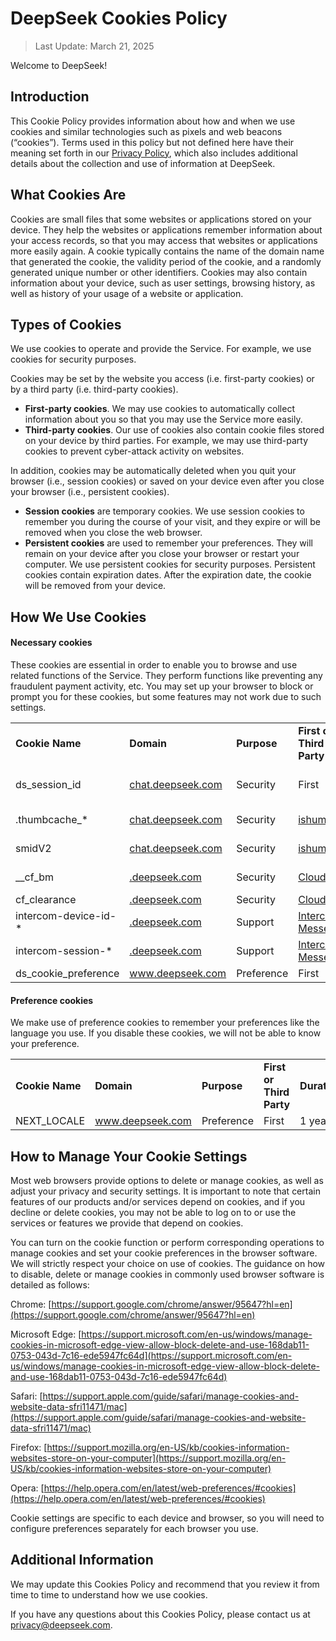 DeepSeek Cookies Policy
=======================

> Last Update: March 21, 2025

Welcome to DeepSeek!

Introduction
------------

This Cookie Policy provides information about how and when we use cookies and similar technologies such as pixels and web beacons (“cookies”). Terms used in this policy but not defined here have their meaning set forth in our [Privacy Policy](https://cdn.deepseek.com/policies/en-US/deepseek-privacy-policy.html), which also includes additional details about the collection and use of information at DeepSeek.

What Cookies Are
----------------

Cookies are small files that some websites or applications stored on your device. They help the websites or applications remember information about your access records, so that you may access that websites or applications more easily again. A cookie typically contains the name of the domain name that generated the cookie, the validity period of the cookie, and a randomly generated unique number or other identifiers. Cookies may also contain information about your device, such as user settings, browsing history, as well as history of your usage of a website or application.

Types of Cookies
----------------

We use cookies to operate and provide the Service. For example, we use cookies for security purposes.

Cookies may be set by the website you access (i.e. first-party cookies) or by a third party (i.e. third-party cookies).

* **First-party cookies**. We may use cookies to automatically collect information about you so that you may use the Service more easily.
* **Third-party cookies**. Our use of cookies also contain cookie files stored on your device by third parties. For example, we may use third-party cookies to prevent cyber-attack activity on websites.

In addition, cookies may be automatically deleted when you quit your browser (i.e., session cookies) or saved on your device even after you close your browser (i.e., persistent cookies).

* **Session cookies** are temporary cookies. We use session cookies to remember you during the course of your visit, and they expire or will be removed when you close the web browser.
* **Persistent cookies** are used to remember your preferences. They will remain on your device after you close your browser or restart your computer. We use persistent cookies for security purposes. Persistent cookies contain expiration dates. After the expiration date, the cookie will be removed from your device.

How We Use Cookies
------------------

#### Necessary cookies

These cookies are essential in order to enable you to browse and use related functions of the Service. They perform functions like preventing any fraudulent payment activity, etc. You may set up your browser to block or prompt you for these cookies, but some features may not work due to such settings.

|     |     |     |     |     |
| --- | --- | --- | --- | --- |
| **Cookie Name** | **Domain** | **Purpose** | **First or Third Party** | **Duration** |
| ds\_session\_id | [chat.deepseek.com](htts://chat.deepseek.com) | Security | First | end of browsing session |
| .thumbcache\_\* | [chat.deepseek.com](https://chat.deepseek.com/) | Security | [ishumei](https://www.ishumei.com/legal/cn/privacy.html) | 400 days |
| smidV2 | [chat.deepseek.com](https://chat.deepseek.com/) | Security | [ishumei](https://www.ishumei.com/legal/cn/privacy.html) | 400 days |
| \_\_cf\_bm | [.deepseek.com](https://deepseek.com/) | Security | [Cloudflare](https://www.cloudflare.com/zh-cn/privacypolicy/) | 30 minutes |
| cf\_clearance | [.deepseek.com](https://deepseek.com/) | Security | [Cloudflare](https://www.cloudflare.com/zh-cn/privacypolicy/) | 1 year |
| intercom-device-id-\* | [.deepseek.com](https://deepseek.com/) | Support | [Intercom Messenger](https://www.intercom.com/legal/privacy) | 9 months |
| intercom-session-\* | [.deepseek.com](https://deepseek.com/) | Support | [Intercom Messenger](https://www.intercom.com/legal/privacy) | 1 week |
| ds\_cookie\_preference | www.deepseek.com | Preference | First | 1 year |

#### Preference cookies

We make use of preference cookies to remember your preferences like the language you use. If you disable these cookies, we will not be able to know your preference.

|     |     |     |     |     |
| --- | --- | --- | --- | --- |
| **Cookie Name** | **Domain** | **Purpose** | **First or Third Party** | **Duration** |
| NEXT\_LOCALE | www.deepseek.com | Preference | First | 1 year |

How to Manage Your Cookie Settings
----------------------------------

Most web browsers provide options to delete or manage cookies, as well as adjust your privacy and security settings. It is important to note that certain features of our products and/or services depend on cookies, and if you decline or delete cookies, you may not be able to log on to or use the services or features we provide that depend on cookies.

You can turn on the cookie function or perform corresponding operations to manage cookies and set your cookie preferences in the browser software. We will strictly respect your choice on use of cookies. The guidance on how to disable, delete or manage cookies in commonly used browser software is detailed as follows:

Chrome: [https://support.google.com/chrome/answer/95647?hl=en](https://support.google.com/chrome/answer/95647?hl=en)

Microsoft Edge: [https://support.microsoft.com/en-us/windows/manage-cookies-in-microsoft-edge-view-allow-block-delete-and-use-168dab11-0753-043d-7c16-ede5947fc64d](https://support.microsoft.com/en-us/windows/manage-cookies-in-microsoft-edge-view-allow-block-delete-and-use-168dab11-0753-043d-7c16-ede5947fc64d)⁠

Safari: [https://support.apple.com/guide/safari/manage-cookies-and-website-data-sfri11471/mac](https://support.apple.com/guide/safari/manage-cookies-and-website-data-sfri11471/mac)

Firefox: [https://support.mozilla.org/en-US/kb/cookies-information-websites-store-on-your-computer](https://support.mozilla.org/en-US/kb/cookies-information-websites-store-on-your-computer)

Opera: [https://help.opera.com/en/latest/web-preferences/#cookies](https://help.opera.com/en/latest/web-preferences/#cookies)

Cookie settings are specific to each device and browser, so you will need to configure preferences separately for each browser you use.

Additional Information
----------------------

We may update this Cookies Policy and recommend that you review it from time to time to understand how we use cookies.

If you have any questions about this Cookies Policy, please contact us at [privacy@deepseek.com](mailto:privacy@deepseek.com).
